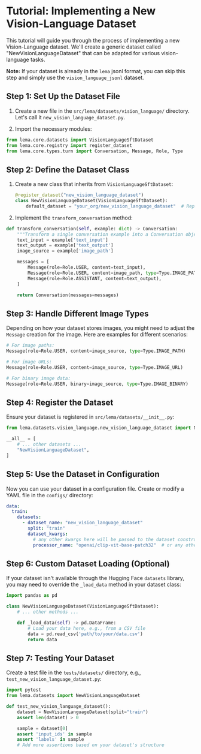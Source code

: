 # Tutorial: Implementing a New Vision-Language Dataset

This tutorial will guide you through the process of implementing a new Vision-Language dataset. We'll create a generic dataset called "NewVisionLanguageDataset" that can be adapted for various vision-language tasks.

**Note:**
If your dataset is already in the `lema` jsonl format, you can skip this step and simply use the `vision_language_jsonl` dataset.

## Step 1: Set Up the Dataset File

1. Create a new file in the `src/lema/datasets/vision_language/` directory. Let's call it `new_vision_language_dataset.py`.

2. Import the necessary modules:

```python
from lema.core.datasets import VisionLanguageSftDataset
from lema.core.registry import register_dataset
from lema.core.types.turn import Conversation, Message, Role, Type
```

## Step 2: Define the Dataset Class

1. Create a new class that inherits from `VisionLanguageSftDataset`:

    ```python
    @register_dataset("new_vision_language_dataset")
    class NewVisionLanguageDataset(VisionLanguageSftDataset):
        default_dataset = "your_org/new_vision_language_dataset"  # Replace with actual dataset name
    ```

2. Implement the `transform_conversation` method:

```python
def transform_conversation(self, example: dict) -> Conversation:
    """Transform a single conversation example into a Conversation object."""
    text_input = example['text_input']
    text_output = example['text_output']
    image_source = example['image_path']

    messages = [
        Message(role=Role.USER, content=text_input),
        Message(role=Role.USER, content=image_path, type=Type.IMAGE_PATH),  # Assuming image path for now
        Message(role=Role.ASSISTANT, content=text_output),
    ]

    return Conversation(messages=messages)
```

## Step 3: Handle Different Image Types

Depending on how your dataset stores images, you might need to adjust the `Message` creation for the image. Here are examples for different scenarios:

```python
# For image paths:
Message(role=Role.USER, content=image_source, type=Type.IMAGE_PATH)

# For image URLs:
Message(role=Role.USER, content=image_source, type=Type.IMAGE_URL)

# For binary image data:
Message(role=Role.USER, binary=image_source, type=Type.IMAGE_BINARY)
```

## Step 4: Register the Dataset

Ensure your dataset is registered in `src/lema/datasets/__init__.py`:

```python
from lema.datasets.vision_language.new_vision_language_dataset import NewVisionLanguageDataset

__all__ = [
    # ... other datasets ...
    "NewVisionLanguageDataset",
]
```

## Step 5: Use the Dataset in Configuration

Now you can use your dataset in a configuration file. Create or modify a YAML file in the `configs/` directory:

```yaml
data:
  train:
    datasets:
      - dataset_name: "new_vision_language_dataset"
        split: "train"
        dataset_kwargs:
          # any other kwargs here will be passed to the dataset constructor
          processor_name: "openai/clip-vit-base-patch32"  # or any other suitable processor
```

## Step 6: Custom Dataset Loading (Optional)

If your dataset isn't available through the Hugging Face `datasets` library, you may need to override the `_load_data` method in your dataset class:

```python
import pandas as pd

class NewVisionLanguageDataset(VisionLanguageSftDataset):
    # ... other methods ...

    def _load_data(self) -> pd.DataFrame:
        # Load your data here, e.g., from a CSV file
        data = pd.read_csv('path/to/your/data.csv')
        return data
```

## Step 7: Testing Your Dataset

Create a test file in the `tests/datasets/` directory, e.g., `test_new_vision_language_dataset.py`:

```python
import pytest
from lema.datasets import NewVisionLanguageDataset

def test_new_vision_language_dataset():
    dataset = NewVisionLanguageDataset(split="train")
    assert len(dataset) > 0

    sample = dataset[0]
    assert 'input_ids' in sample
    assert 'labels' in sample
    # Add more assertions based on your dataset's structure
```
